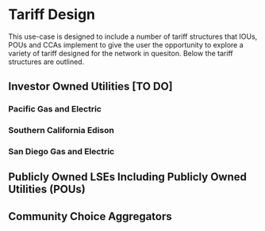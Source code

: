 # Tariff Design 

This use-case is designed to include a number of tariff structures that IOUs, 
POUs and CCAs implement to give the user the opportunity to explore a variety of tariff designed for the network in quesiton. 
Below the tariff structures are outlined.

## Investor Owned Utilities [TO DO]

### Pacific Gas and Electric 

### Southern California Edison 

### San Diego Gas and Electric 

###

## Publicly Owned LSEs Including Publicly Owned Utilities (POUs)

## Community Choice Aggregators 

